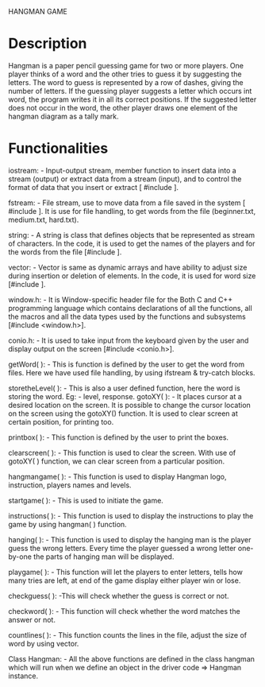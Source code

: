 HANGMAN GAME
# Description
Hangman is a paper pencil guessing game for two or more players. One player thinks of a word and the other tries to guess it by suggesting the letters. 
The word to guess is represented by a row of dashes, giving the number of letters. 
If the guessing player suggests a letter which occurs int word, the program writes it in all its correct positions. 
If the suggested letter does not occur in the word, the other player draws one element of the hangman diagram as a tally mark.
# Functionalities
iostream: - Input-output stream, member function to insert data into a stream (output) or extract data from a stream (input), and to control the format of data that you insert or extract [ #include <iostream>]. 

fstream: - File stream, use to move data from a file saved in the system
[ #include <fstream>]. It is use for file handling, to get words from the file (beginner.txt, medium.txt, hard.txt).

string: - A string is class that defines objects that be represented as stream of characters. In the code, it is used to get the names of the players and for the words from the file [#include <string>].

vector: - Vector is same as dynamic arrays and have ability to adjust size during insertion or deletion of elements. In the code, it is used for word size [#include <vector>].

window.h: - It is Window-specific header file for the Both C and C++ programming language which contains declarations of all the functions, all the macros and all the data types used by the functions and subsystems [#include <window.h>].

conio.h: - It is used to take input from the keyboard given by the user and display output on the screen [#include <conio.h>].

getWord( ): - This is function is defined by the user to get the word from files. Here we have used file handling, by using ifstream & try-catch blocks.

storetheLevel( ): - This is also a user defined function, here the word is storing the word. Eg: - level, response.
gotoXY( ): - It places cursor at a desired location on the screen. It is possible to change the cursor location on the screen using the gotoXY() function. It is used to clear screen at certain position, for printing too.

printbox( ): - This function is defined by the user to print the boxes. 

clearscreen( ): - This function is used to clear the screen. With use of gotoXY( ) function, we can clear screen from a particular position.

hangmangame( ): - This function is used to display Hangman logo, instruction, players names and levels. 

startgame( ): - This is used to initiate the game.

instructions( ): - This function is used to display the instructions to play the game by using hangman( ) function.

hanging( ): - This function is used to display the hanging man is the player guess the wrong letters. Every time the player guessed a wrong letter one-by-one the parts of hanging man will be displayed. 

playgame( ): - This function will let the players to enter letters, tells how many tries are left, at end of the game display either player win or lose.

checkguess( ): -This will check whether the guess is correct or not.

checkword( ): - This function will check whether the word matches the answer or not.

countlines( ): - This function counts the lines in the file, adjust the size of word by using vector. 

Class Hangman: - All the above functions are defined in the class hangman which will run when we define an object in the driver code => Hangman instance.







